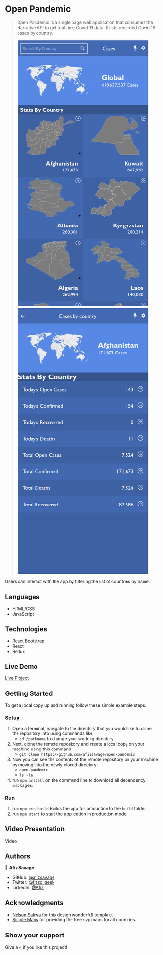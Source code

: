 # Open Pandemic

> Open Pandemic is a single page web application that consumes the Narrative API to get real time Covid 19 data. It lists recorded Covid 19 cases by country.

> ![screenshot](./src/images/app1.png) ![screenshot](./src/images/app2.png)

Users can interact with the app by filtering the list of countries by name.

## Languages

- HTML/CSS
- JavaScript

## Technologies

- React Bootstrap
- React
- Redux

## Live Demo

[Live Project](https://open-pandemic.herokuapp.com/)

## Getting Started

To get a local copy up and running follow these simple example steps.

### Setup

1.  Open a terminal, navigate to the directory that you would like to clone the repository into using commands like:
    - `cd /pathname` to change your working directory.
2.  Next, clone the remote repository and create a local copy on your machine using this command:
    - `git clone https://github.com/afizsavage/open-pandemic`
3.  Now you can see the contents of the remote repository on your machine by moving into the newly cloned directory:
    - `open-pandemic`
    - `ls -la`
4.  run `npm install` on the command line to download all dependency packages.

### Run

1. run `npm run build` Builds the app for production to the `build` folder.\.
2. run `npm start` to start the application in production mode.

## Video Presentation

[Video](https://drive.google.com/file/d/1aXrPo23ARoJhqoFP0w8ypQ57WKr0sRs4/view?usp=sharing)

## Authors

👤 **Afiz Savage**

- GitHub: [@afizsavage](https://github.com/afizsavage)
- Twitter: [@fizzo_geek](https://twitter.com/fizzo_geek)
- LinkedIn: [@Afiz](https://www.linkedin.com/in/afiz-savage-3b91a21ba/)

## Acknowledgments

- [Nelson Sakwa](https://www.behance.net/sakwadesignstudio) for this design wonderfull template.
- [Simple Maps](https://simplemaps.com/) for providing the free svg maps for all countries.

## Show your support

Give a ⭐️ if you like this project!

